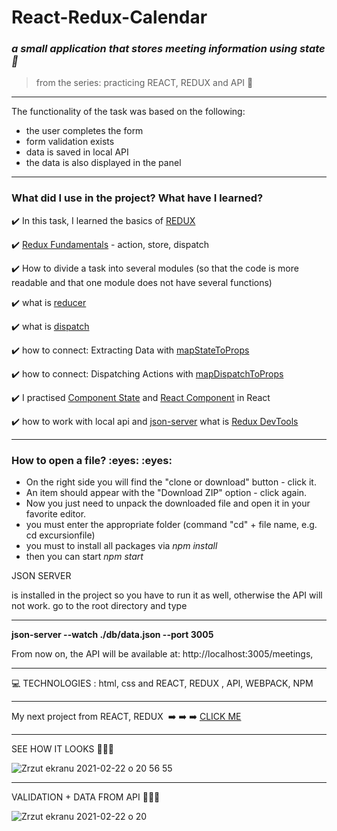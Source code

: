 

<h1> React-Redux-Calendar </h1>

*<h3>a small application that stores meeting information using state :blue_book:</h3>*

>from the series: practicing REACT, REDUX and API   :muscle:

----- 

The functionality of the task was based on the following:

* the user completes the form
* form validation exists
* data is saved in local API
* the data is also displayed in the panel


-------

<h3>What did I use in the project? What have I learned?</h3>

:heavy_check_mark: In this task, I learned the basics of [REDUX](https://redux.js.org/)


:heavy_check_mark: [Redux Fundamentals](https://redux.js.org/tutorials/fundamentals/part-2-concepts-data-flow) - action, store, dispatch

:heavy_check_mark: How to divide a task into several modules (so that the code is more readable and that one module does not have several functions)

:heavy_check_mark: what is [reducer](https://redux.js.org/tutorials/fundamentals/part-3-state-actions-reducers)

:heavy_check_mark: what is [dispatch](https://redux.js.org/tutorials/fundamentals/part-2-concepts-data-flow)

:heavy_check_mark: how to connect: Extracting Data with [mapStateToProps](https://react-redux.js.org/using-react-redux/connect-mapstate)

:heavy_check_mark: how to connect: Dispatching Actions with [mapDispatchToProps](https://react-redux.js.org/using-react-redux/connect-mapdispatch)

:heavy_check_mark: I practised [Component State](https://reactjs.org/docs/faq-state.html#what-does-setstate-do) and [React Component](https://reactjs.org/docs/react-component.html#gatsby-focus-wrapper) in React

:heavy_check_mark: how to work with local api and [json-server](https://github.com/typicode/json-server)
 what is [Redux DevTools](https://github.com/reduxjs/redux-devtools)



-----
<h3>How to open a file? :eyes:  :eyes: </h3>

* On the right side you will find the "clone or download" button - click it.
* An item should appear with the "Download ZIP" option - click again.
* Now you just need to unpack the downloaded file and open it in your favorite editor.
* you must enter the appropriate folder (command "cd" + file name, e.g. cd excursionfile)
* you must to install all packages via  *npm install*
* then you can start *npm start*



JSON SERVER

is installed in the project so you have to run it as well, otherwise the API will not work.
go to the root directory and type

----

**json-server --watch ./db/data.json --port 3005**


From now on, the API will be available at: http://localhost:3005/meetings, 


----



:computer: TECHNOLOGIES : html, css and REACT, REDUX , API, WEBPACK, NPM


----

My next  project from REACT, REDUX    :arrow_right: :arrow_right: :arrow_right: [CLICK ME ](https://github.com/martynakil/-testing-SDK-for-GitHub-API)




----

SEE HOW IT LOOKS  :eyes::eyes::eyes:

![Zrzut ekranu 2021-02-22 o 20 56 55](https://user-images.githubusercontent.com/59742201/108781842-d4141080-756a-11eb-8419-5fa5d66051e0.png)


-----


VALIDATION + DATA FROM API  :eyes::eyes::eyes:


![Zrzut ekranu 2021-02-22 o 20](https://user-images.githubusercontent.com/59742201/108781917-f3ab3900-756a-11eb-954e-028a7c884630.png)

